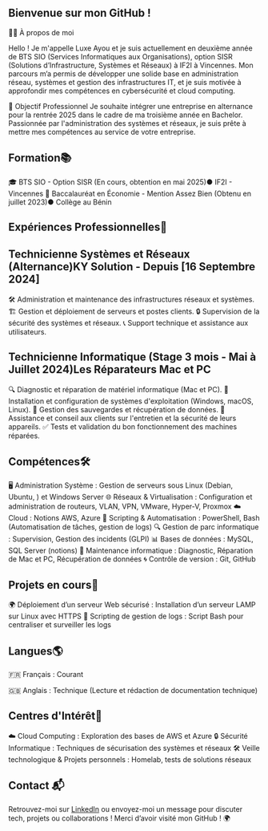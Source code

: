 ## Bienvenue sur mon GitHub !

🙋‍♀️ À propos de moi

Hello ! Je m'appelle Luxe Ayou et je suis actuellement en deuxième année de BTS SIO (Services Informatiques aux Organisations), option SISR (Solutions d’Infrastructure, Systèmes et Réseaux) à IF2I à Vincennes. Mon parcours m’a permis de développer une solide base en administration réseau, systèmes et gestion des infrastructures IT, et je suis motivée à approfondir mes compétences en cybersécurité et cloud computing.

🎯 Objectif Professionnel
Je souhaite intégrer une entreprise en alternance pour la rentrée 2025 dans le cadre de ma troisième année en Bachelor. Passionnée par l'administration des systèmes et réseaux, je suis prête à mettre mes compétences au service de votre entreprise.

## Formation📚 

🎓 BTS SIO - Option SISR (En cours, obtention en mai 2025)● IF2I - Vincennes
📜 Baccalauréat en Économie - Mention Assez Bien (Obtenu en juillet 2023)● Collège au Bénin

 ## Expériences Professionnelles💼 
 ## Technicienne Systèmes et Réseaux (Alternance)KY Solution - Depuis [16 Septembre 2024]
🛠️ Administration et maintenance des infrastructures réseaux et systèmes.
🏗️ Gestion et déploiement de serveurs et postes clients.
🔒 Supervision de la sécurité des systèmes et réseaux.
📞 Support technique et assistance aux utilisateurs.
## Technicienne Informatique (Stage 3 mois - Mai à Juillet 2024)Les Réparateurs Mac et PC
🔍 Diagnostic et réparation de matériel informatique (Mac et PC).
💾 Installation et configuration de systèmes d'exploitation (Windows, macOS, Linux).
📀 Gestion des sauvegardes et récupération de données.
🤝 Assistance et conseil aux clients sur l'entretien et la sécurité de leurs appareils.
✅ Tests et validation du bon fonctionnement des machines réparées.

## Compétences🛠️
🖥️ Administration Système : Gestion de serveurs sous Linux (Debian, Ubuntu, ) et Windows Server
🌐 Réseaux & Virtualisation : Configuration et administration de routeurs, VLAN, VPN, VMware, Hyper-V, Proxmox
☁️ Cloud : Notions AWS, Azure
🤖 Scripting & Automatisation : PowerShell, Bash (Automatisation de tâches, gestion de logs)
🔍 Gestion de parc informatique : Supervision, Gestion des incidents (GLPI)
📊 Bases de données : MySQL, SQL Server (notions)
🔧 Maintenance informatique : Diagnostic, Réparation de Mac et PC, Récupération de données
🌀 Contrôle de version : Git, GitHub

## Projets en cours🚀
🌍 Déploiement d’un serveur Web sécurisé : Installation d’un serveur LAMP sur Linux avec HTTPS
📜 Scripting de gestion de logs : Script Bash pour centraliser et surveiller les logs

## Langues🌎
🇫🇷 Français : Courant

🇬🇧 Anglais : Technique (Lecture et rédaction de documentation technique)

## Centres d'Intérêt🎨
☁️ Cloud Computing : Exploration des bases de AWS et Azure
🔒 Sécurité Informatique : Techniques de sécurisation des systèmes et réseaux
🛠️ Veille technologique & Projets personnels : Homelab, tests de solutions réseaux

## Contact 📬
Retrouvez-moi sur [LinkedIn](https://www.linkedin.com/in/luxe-ayou)
 ou envoyez-moi un message pour discuter tech, projets ou collaborations !
Merci d’avoir visité mon GitHub ! 🌍
